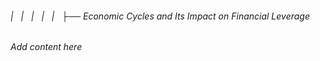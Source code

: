 ###### |   |   |   |   |   ├── Economic Cycles and Its Impact on Financial Leverage

*Add content here*